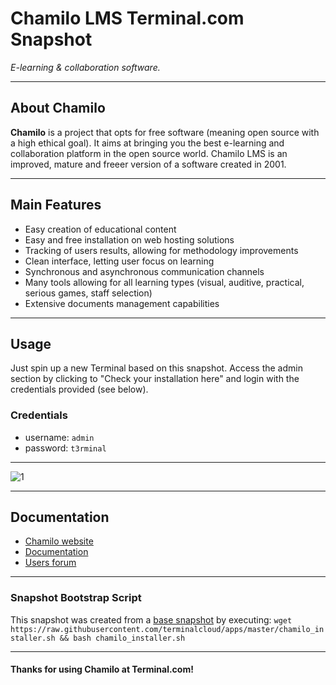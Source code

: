 # **Chamilo LMS** Terminal.com Snapshot

*E-learning & collaboration software.*

---

## About Chamilo

**Chamilo** is a project that opts for free software (meaning open source with a high ethical goal). It aims at bringing you the best e-learning and collaboration platform in the open source world. Chamilo LMS is an improved, mature and freeer version of a software created in 2001.

---

## Main Features


- Easy creation of educational content
- Easy and free installation on web hosting solutions
- Tracking of users results, allowing for methodology improvements
- Clean interface, letting user focus on learning
- Synchronous and asynchronous communication channels
- Many tools allowing for all learning types (visual, auditive, practical, serious games, staff selection)
- Extensive documents management capabilities


---

## Usage

Just spin up a new Terminal based on this snapshot. Access the admin section by clicking to "Check your installation here" and login with the credentials provided (see below).

### Credentials

- username: `admin`
- password: `t3rminal`

---

![1](http://i.imgur.com/LzLiKft.png)

---

## Documentation

- [Chamilo website](http://www.chamilo.org/)
- [Documentation](https://stable.chamilo.org/documentation/index.html)
- [Users forum](http://www.chamilo.org/phpBB3/)

---

### Snapshot Bootstrap Script

This snapshot was created from a [base snapshot](https://www.terminal.com/tiny/FzpHiTXG1K) by executing:
`wget https://raw.githubusercontent.com/terminalcloud/apps/master/chamilo_installer.sh && bash chamilo_installer.sh`

---

#### Thanks for using Chamilo at Terminal.com!

